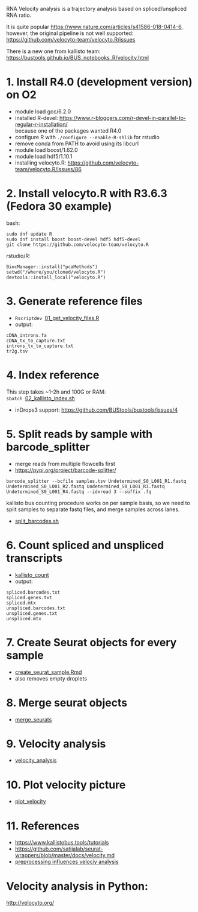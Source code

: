 RNA Velocity analysis is a trajectory analysis based on spliced/unspliced RNA ratio.

It is quite popular https://www.nature.com/articles/s41586-018-0414-6,  
however, the original pipeline is not well supported:
https://github.com/velocyto-team/velocyto.R/issues

There is a new one from kallisto team:
https://bustools.github.io/BUS_notebooks_R/velocity.html

# 1. Install R4.0 (development version) on O2
- module load gcc/6.2.0
- installed R-devel: https://www.r-bloggers.com/r-devel-in-parallel-to-regular-r-installation/  
because one of the packages wanted R4.0
- configure R with `./configure --enable-R-shlib` for rstudio
- remove conda from PATH to avoid using its libcurl
- module load boost/1.62.0
- module load hdf5/1.10.1
- installing velocyto.R: https://github.com/velocyto-team/velocyto.R/issues/86

# 2. Install velocyto.R with R3.6.3 (Fedora 30 example)
bash:
```
sudo dnf update R
sudo dnf install boost boost-devel hdf5 hdf5-devel
git clone https://github.com/velocyto-team/velocyto.R
```
rstudio/R:
```
BiocManager::install("pcaMethods")
setwd("/where/you/cloned/velocyto.R")
devtools::install_local("velocyto.R")
```

# 3. Generate reference files
- `Rscriptdev `[01_get_velocity_files.R](https://github.com/naumenko-sa/crt/blob/master/velocity/01_get_velocity_files.R)
- output:
```
cDNA_introns.fa
cDNA_tx_to_capture.txt
introns_tx_to_capture.txt
tr2g.tsv
```

# 4. Index reference
This step takes ~1-2h and 100G or RAM:  
`sbatch `[02_kallisto_index.sh](https://github.com/naumenko-sa/crt/blob/master/velocity/02_kallisto_index.sh)

- inDrops3 support: https://github.com/BUStools/bustools/issues/4

# 5. Split reads by sample with barcode_splitter

- merge reads from multiple flowcells first
- https://pypi.org/project/barcode-splitter/
```
barcode_splitter --bcfile samples.tsv Undetermined_S0_L001_R1.fastq Undetermined_S0_L001_R2.fastq Undetermined_S0_L001_R3.fastq Undetermined_S0_L001_R4.fastq --idxread 3 --suffix .fq
```

kallisto bus counting procedure works on per sample basis, so we need to split samples to separate fastq files, and merge samples across lanes.

- [split_barcodes.sh](https://github.com/naumenko-sa/crt/blob/master/velocity/03_split_barcodes.sh)

# 6. Count spliced and unspliced transcripts
- [kallisto_count](https://github.com/naumenko-sa/crt/blob/master/velocity/04_kallisto_count.sh)
- output:
```
spliced.barcodes.txt
spliced.genes.txt
spliced.mtx
unspliced.barcodes.txt
unspliced.genes.txt
unspliced.mtx
```

# 7. Create Seurat objects for every sample
- [create_seurat_sample.Rmd](https://github.com/naumenko-sa/crt/blob/master/velocity/05.create_seurat_sample.Rmd)
- also removes empty droplets

# 8. Merge seurat objects
- [merge_seurats](https://github.com/naumenko-sa/crt/blob/master/velocity/06.merge_seurats.Rmd)

# 9. Velocity analysis
- [velocity_analysis](https://github.com/naumenko-sa/crt/blob/master/velocity/07.velocity_analysis.Rmd)

# 10. Plot velocity picture
- [plot_velocity](https://github.com/naumenko-sa/crt/blob/master/velocity/08.plot_velocity.Rmd)

# 11. References
- https://www.kallistobus.tools/tutorials
- https://github.com/satijalab/seurat-wrappers/blob/master/docs/velocity.md
- [preprocessing influences velociy analysis](https://www.biorxiv.org/content/10.1101/2020.03.13.990069v1)

# Velocity analysis in Python:
http://velocyto.org/
